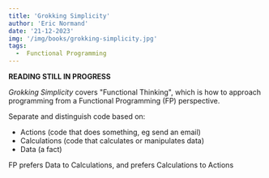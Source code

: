 ```yaml
---
title: 'Grokking Simplicity'
author: 'Eric Normand'
date: '21-12-2023'
img: '/img/books/grokking-simplicity.jpg'
tags:
  -  Functional Programming
---
```


**READING STILL IN PROGRESS**

*Grokking Simplicity* covers "Functional Thinking", which is how to approach programming from a Functional Programming (FP) perspective.

Separate and distinguish code based on:
  -  Actions (code that does something, eg send an email)
  -  Calculations (code that calculates or manipulates data)
  -  Data (a fact)

FP prefers Data to Calculations, and prefers Calculations to Actions

